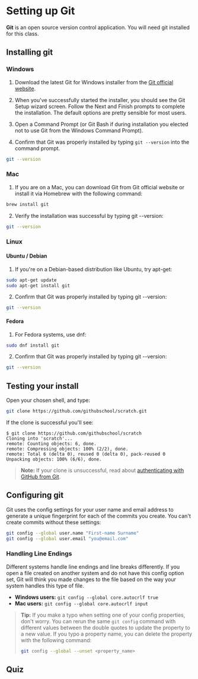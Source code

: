 # Setting up Git

**Git** is an open source version control application. You will need git installed for this class.


## Installing git

### Windows

1. Download the latest Git for Windows installer from the [Git official website](https://git-scm.com/download/win).

2. When you've successfully started the installer, you should see the Git Setup wizard screen. Follow the Next and Finish prompts to complete the installation. The default options are pretty sensible for most users.

3. Open a Command Prompt (or Git Bash if during installation you elected not to use Git from the Windows Command Prompt).

4. Confirm that Git was properly installed by typing `git --version` into the command prompt.

```bash
git --version
```

### Mac

1. If you are on a Mac, you can download Git from Git official website or install it via Homebrew with the following command:

```bash
brew install git
```

2. Verify the installation was successful by typing git --version:

```bash
git --version
```

### Linux

#### Ubuntu / Debian

1. If you're on a Debian-based distribution like Ubuntu, try apt-get:

```bash
sudo apt-get update
sudo apt-get install git
```

2. Confirm that Git was properly installed by typing git --version:

```bash
git --version
```

#### Fedora

1. For Fedora systems, use dnf:

```bash
sudo dnf install git
```

2. Confirm that Git was properly installed by typing git --version:

```bash
git --version
```

## Testing your install

Open your chosen shell, and type:

```sh
git clone https://github.com/githubschool/scratch.git
```

If the clone is successful you'll see:

```shell-session
$ git clone https://github.com/githubschool/scratch
Cloning into 'scratch'...
remote: Counting objects: 6, done.
remote: Compressing objects: 100% (2/2), done.
remote: Total 6 (delta 0), reused 0 (delta 0), pack-reused 0
Unpacking objects: 100% (6/6), done.
```

> **Note:** If your clone is unsuccessful, read about [authenticating with GitHub from Git](https://docs.github.com/github/getting-started-with-github/set-up-git#next-steps-authenticating-with-github-from-git). 


## Configuring git

Git uses the config settings for your user name and email address to generate a unique fingerprint for each of the commits you create. You can't create commits without these settings:

```sh
git config --global user.name "First-name Surname"
git config --global user.email "you@email.com"
```

### Handling Line Endings

Different systems handle line endings and line breaks differently. If you open a file created on another system and do not have this config option set, Git will think you made changes to the file based on the way your system handles this type of file.

- **Windows users:** `git config --global core.autocrlf true`
- **Mac users:** `git config --global core.autocrlf input`

> **Tip:** If you make a typo when setting one of your config properties, don't worry.  You can rerun the same `git config` command with different values between the double quotes to update the property to a new value.  If you typo a property name, you can delete the property with the following command:
>
> ```sh
> git config --global --unset <property_name>
> ```

## Quiz

<div class="quizdown">
  <div id="example-quiz.js" ></div>
</div>